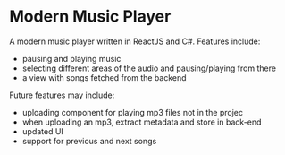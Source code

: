 # Modern Music Player

A modern music player written in ReactJS and C#. Features include:
- pausing and playing music
- selecting different areas of the audio and pausing/playing from there
- a view with songs fetched from the backend

Future features may include:
- uploading component for playing mp3 files not in the projec
- when uploading an mp3, extract metadata and store in back-end
- updated UI
- support for previous and next songs
